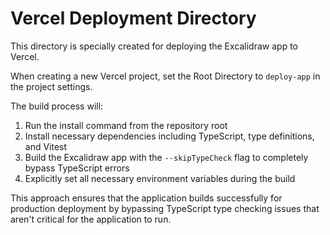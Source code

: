 # Vercel Deployment Directory

This directory is specially created for deploying the Excalidraw app to Vercel.

When creating a new Vercel project, set the Root Directory to `deploy-app` in the project settings.

The build process will:
1. Run the install command from the repository root
2. Install necessary dependencies including TypeScript, type definitions, and Vitest
3. Build the Excalidraw app with the `--skipTypeCheck` flag to completely bypass TypeScript errors
4. Explicitly set all necessary environment variables during the build

This approach ensures that the application builds successfully for production deployment by bypassing TypeScript type checking issues that aren't critical for the application to run.
